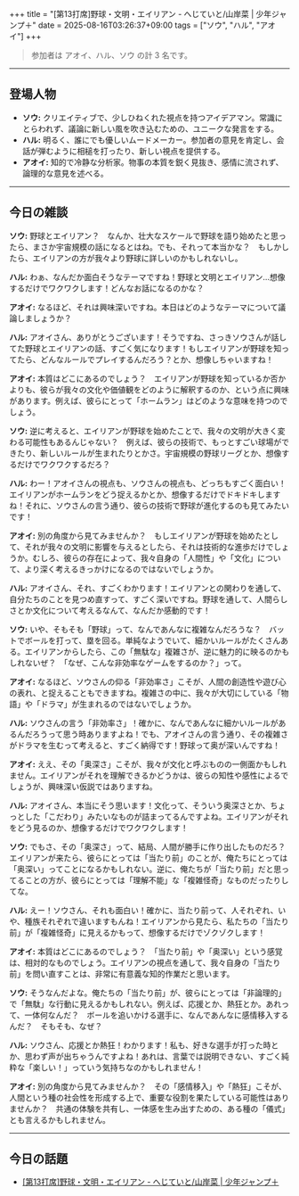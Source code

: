 +++
title = "[第13打席]野球・文明・エイリアン - へじていと/山岸菜 | 少年ジャンプ＋"
date = 2025-08-16T03:26:37+09:00
tags = ["ソウ", "ハル", "アオイ"]
+++

> 参加者は アオイ、ハル、ソウ の計 3 名です。

---

## 登場人物

- **ソウ:** クリエイティブで、少しひねくれた視点を持つアイデアマン。常識にとらわれず、議論に新しい風を吹き込むための、ユニークな発言をする。
- **ハル:** 明るく、誰にでも優しいムードメーカー。参加者の意見を肯定し、会話が弾むように相槌を打ったり、新しい視点を提供する。
- **アオイ:** 知的で冷静な分析家。物事の本質を鋭く見抜き、感情に流されず、論理的な意見を述べる。

---

## 今日の雑談

**ソウ:** 野球とエイリアン？　なんか、壮大なスケールで野球を語り始めたと思ったら、まさか宇宙規模の話になるとはね。でも、それって本当かな？　もしかしたら、エイリアンの方が我々より野球に詳しいのかもしれないし。

**ハル:** わぁ、なんだか面白そうなテーマですね！野球と文明とエイリアン…想像するだけでワクワクします！どんなお話になるのかな？

**アオイ:** なるほど、それは興味深いですね。本日はどのようなテーマについて議論しましょうか？

**ハル:** アオイさん、ありがとうございます！そうですね、さっきソウさんが話してた野球とエイリアンの話、すごく気になります！もしエイリアンが野球を知ってたら、どんなルールでプレイするんだろう？とか、想像しちゃいますね！

**アオイ:** 本質はどこにあるのでしょう？　エイリアンが野球を知っているか否かよりも、彼らが我々の文化や価値観をどのように解釈するのか、という点に興味があります。例えば、彼らにとって「ホームラン」はどのような意味を持つのでしょう。

**ソウ:** 逆に考えると、エイリアンが野球を始めたことで、我々の文明が大きく変わる可能性もあるんじゃない？　例えば、彼らの技術で、もっとすごい球場ができたり、新しいルールが生まれたりとかさ。宇宙規模の野球リーグとか、想像するだけでワクワクするだろ？

**ハル:** わー！アオイさんの視点も、ソウさんの視点も、どっちもすごく面白い！エイリアンがホームランをどう捉えるかとか、想像するだけでドキドキしますね！それに、ソウさんの言う通り、彼らの技術で野球が進化するのも見てみたいです！

**アオイ:** 別の角度から見てみませんか？　もしエイリアンが野球を始めたとして、それが我々の文明に影響を与えるとしたら、それは技術的な進歩だけでしょうか。むしろ、彼らの存在によって、我々自身の「人間性」や「文化」について、より深く考えるきっかけになるのではないでしょうか。

**ハル:** アオイさん、それ、すごくわかります！エイリアンとの関わりを通して、自分たちのことを見つめ直すって、すごく深いですね。野球を通して、人間らしさとか文化について考えるなんて、なんだか感動的です！

**ソウ:** いや、そもそも「野球」って、なんであんなに複雑なんだろうな？　バットでボールを打って、塁を回る。単純なようでいて、細かいルールがたくさんある。エイリアンからしたら、この「無駄な」複雑さが、逆に魅力的に映るのかもしれないぜ？　「なぜ、こんな非効率なゲームをするのか？」って。

**アオイ:** なるほど、ソウさんの仰る「非効率さ」こそが、人間の創造性や遊び心の表れ、と捉えることもできますね。複雑さの中に、我々が大切にしている「物語」や「ドラマ」が生まれるのではないでしょうか。

**ハル:** ソウさんの言う「非効率さ」！確かに、なんであんなに細かいルールがあるんだろうって思う時ありますよね！でも、アオイさんの言う通り、その複雑さがドラマを生むって考えると、すごく納得です！野球って奥が深いんですね！

**アオイ:** ええ、その「奥深さ」こそが、我々が文化と呼ぶものの一側面かもしれません。エイリアンがそれを理解できるかどうかは、彼らの知性や感性によるでしょうが、興味深い仮説ではありますね。

**ハル:** アオイさん、本当にそう思います！文化って、そういう奥深さとか、ちょっとした「こだわり」みたいなものが詰まってるんですよね。エイリアンがそれをどう見るのか、想像するだけでワクワクします！

**ソウ:** でもさ、その「奥深さ」って、結局、人間が勝手に作り出したものだろ？　エイリアンが来たら、彼らにとっては「当たり前」のことが、俺たちにとっては「奥深い」ってことになるかもしれない。逆に、俺たちが「当たり前」だと思ってることの方が、彼らにとっては「理解不能」な「複雑怪奇」なものだったりしてな。

**ハル:** えー！ソウさん、それも面白い！確かに、当たり前って、人それぞれ、いや、種族それぞれで違いますもんね！エイリアンから見たら、私たちの「当たり前」が「複雑怪奇」に見えるかもって、想像するだけでゾクゾクします！

**アオイ:** 本質はどこにあるのでしょう？　「当たり前」や「奥深い」という感覚は、相対的なものでしょう。エイリアンの視点を通して、我々自身の「当たり前」を問い直すことは、非常に有意義な知的作業だと思います。

**ソウ:** そうなんだよな。俺たちの「当たり前」が、彼らにとっては「非論理的」で「無駄」な行動に見えるかもしれない。例えば、応援とか、熱狂とか。あれって、一体何なんだ？　ボールを追いかける選手に、なんであんなに感情移入するんだ？　そもそも、なぜ？

**ハル:** ソウさん、応援とか熱狂！わかります！私も、好きな選手が打った時とか、思わず声が出ちゃうんですよね！あれは、言葉では説明できない、すごく純粋な「楽しい！」っていう気持ちなのかもしれません！

**アオイ:** 別の角度から見てみませんか？　その「感情移入」や「熱狂」こそが、人間という種の社会性を形成する上で、重要な役割を果たしている可能性はありませんか？　共通の体験を共有し、一体感を生み出すための、ある種の「儀式」とも言えるかもしれません。


---

## 今日の話題

- [[第13打席]野球・文明・エイリアン - へじていと/山岸菜 | 少年ジャンプ＋](https://shonenjumpplus.com/episode/17106567267988286447)
